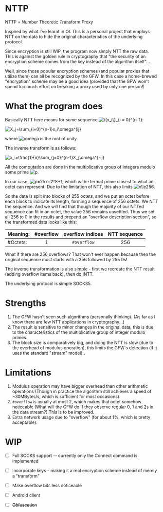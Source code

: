 # NTTP

NTTP = *N*umber *T*heoretic *T*ransform *P*roxy

Inspired by what I've learnt in OI. This is a personal project that 
employs NTT on the data to hide the original characteristics of the 
underlying protocol.

Since encryption is still WIP, the program now simply NTT the raw data.
This is against the golden rule in cryptography that "the security of 
an encryption scheme comes from the key instead of the algorithm itself"...

Well, since those popular encryption schemes (and popular proxies that utilize them) 
can all be recognized by the GFW. In this case a home-brewed "encryption"
scheme may be a good idea (provided that the GFW won't spend too much effort on breaking
a proxy used by only one person!)

# What the program does

Basically NTT here means for some sequence <img src="https://latex.codecogs.com/svg.latex?\inline&space;\dpi{300}&space;\{x_i\}_{i=0}^{n-1}" title="\{x_i\}_{i = 0}^{n-1}" />:

<img src="https://latex.codecogs.com/svg.latex?\dpi{300}&space;X_j=\sum_{i=0}^{n-1}x_i\omega^{ij}" title="X_j=\sum_{i=0}^{n-1}x_i\omega^{ij}" />

where <img src="https://latex.codecogs.com/svg.latex?\inline&space;\dpi{300}&space;\omega" title="\omega" /> is the root of unity.

The inverse transform is as follows:

<img src="https://latex.codecogs.com/svg.latex?\dpi{300}&space;x_i=\frac{1}{n}\sum_{j=0}^{n-1}X_j\omega^{-ij}" title="x_i=\frac{1}{n}\sum_{j=0}^{n-1}X_j\omega^{-ij}" />

All the computation are done in the multiplicative group of integers modulo some prime
<img src="https://latex.codecogs.com/svg.latex?\dpi{300}&space;p" title="p" />.

In our case, <img src="https://latex.codecogs.com/svg.latex?\dpi{300}&space;p=257=2^8&plus;1" title="p=257=2^8+1" />, which is the fermat prime closest to what an octet can represent.
Due to the limitation of NTT, this also limits <img src="https://latex.codecogs.com/svg.latex?\dpi{300}&space;n\le256" title="n\le256" />.

So the data is split into blocks of 255 octets, and we put an octet before
each block to indicate its length, forming a sequence of 256 octets. We NTT
the sequence. And we will find that though the majority of our NTTed sequence
can fit in an octet, the value 256 remains unsettled. Thus we set all 256 to 0
in the results and prepend an "overflow description section", so the transformed data
looks like this:

|Meaning: |  #overflow | overflow indices | NTT sequence |
|:---|:---:|:---:|:---:|
|#Octets:|  1 | `#overflow` | 256 |

What if there are 256 overflows? That won't ever happen because then the 
original sequence must starts with a 256 followed by 255 0s!

The inverse transformation is also simple - first we recreate the NTT result
(adding overflow items back), then do INTT.

The underlying protocol is simple SOCKS5.

# Strengths

1. The GFW hasn't seen such algorithms (personally thinking). (As far as I know there are few NTT applications in cryptography...)
2. The result is sensitive to minor changes in the original data, this is due to the characteristics of the multiplicative group
of integer modulo primes.
3. The block size is comparatively big, and doing the NTT is slow (due to the overhead of modulus operation),
this limits the GFW's detection (if it uses the standard "stream" model)..

# Limitations

1. Modulus operation may have bigger overhead than other arithmetic operations
(Though in practice the algorithm still achieves a speed of ~30MBytes/s, which is 
sufficient for most occasions).
2. `#overflow` is usually at most 2, which makes that octet somehow noticeable (What will the GFW 
do if they observe regular 0, 1 and 2s in the data stream?) This is to be improved.
3. Extra network usage due to "overflow" (for about 1%, which is pretty acceptable).

# WIP
 - [ ] Full SOCKS support -- currently only the Connect command is implemented
 - [ ] Incorporate keys - making it a real encryption scheme instead of merely a "transform" 
 - [ ] Make overflow bits less noticeable
 - [ ] Android client
 - [ ] ~~Obfuscation~~
 